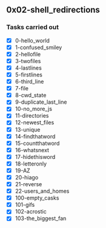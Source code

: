 ## 0x02-shell_redirections
### Tasks carried out
- [x] 0-hello_world
- [x] 1-confused_smiley
- [x] 2-hellofile
- [x] 3-twofiles
- [x] 4-lastlines
- [x] 5-firstlines
- [x] 6-third_line
- [x] 7-file
- [x] 8-cwd_state
- [x] 9-duplicate_last_line
- [x] 10-no_more_js
- [x] 11-directories
- [x] 12-newest_files
- [x] 13-unique
- [x] 14-findthatword
- [x] 15-countthatword
- [x] 16-whatsnext
- [x] 17-hidethisword
- [x] 18-letteronly
- [x] 19-AZ
- [x] 20-hiago
- [x] 21-reverse
- [x] 22-users_and_homes
- [x] 100-empty_casks
- [x] 101-gifs
- [x] 102-acrostic
- [x] 103-the_biggest_fan
